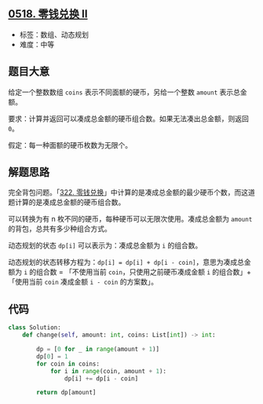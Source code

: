 ## [0518. 零钱兑换 II](https://leetcode-cn.com/problems/coin-change-2/)

- 标签：数组、动态规划
- 难度：中等

## 题目大意

给定一个整数数组 `coins` 表示不同面额的硬币，另给一个整数 `amount` 表示总金额。

要求：计算并返回可以凑成总金额的硬币组合数。如果无法凑出总金额，则返回`0`。

假定：每一种面额的硬币枚数为无限个。

## 解题思路

完全背包问题。「[322. 零钱兑换](https://leetcode-cn.com/problems/coin-change/)」中计算的是凑成总金额的最少硬币个数，而这道题计算的是凑成总金额的硬币组合数。

可以转换为有 n 枚不同的硬币，每种硬币可以无限次使用。凑成总金额为 `amount` 的背包，总共有多少种组合方式。

动态规划的状态 `dp[i]` 可以表示为：凑成总金额为 `i` 的组合数。

动态规划的状态转移方程为：`dp[i] = dp[i] + dp[i - coin]`，意思为凑成总金额为 `i` 的组合数 = 「不使用当前 `coin`，只使用之前硬币凑成金额 `i` 的组合数」+「使用当前 `coin` 凑成金额 `i - coin` 的方案数」。

## 代码

```Python
class Solution:
    def change(self, amount: int, coins: List[int]) -> int:

        dp = [0 for _ in range(amount + 1)]
        dp[0] = 1
        for coin in coins:
            for i in range(coin, amount + 1):
                dp[i] += dp[i - coin]

        return dp[amount]
```

